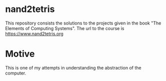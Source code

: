 # nand2tetris
This repository consists the solutions to the projects given in the book  "The Elements of Computing Systems".
The url to the course is https://www.nand2tetris.org 

# Motive
This is one of my attempts in understanding the abstraction of the computer. 

